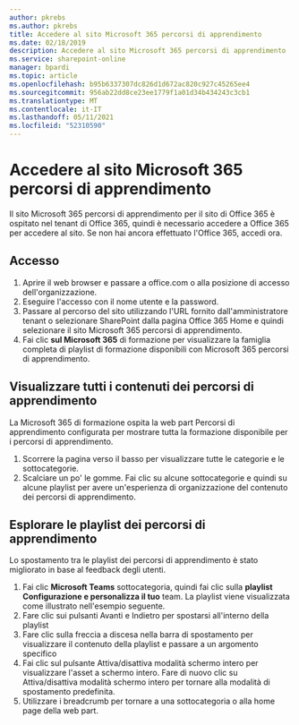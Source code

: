 ```yaml
---
author: pkrebs
ms.author: pkrebs
title: Accedere al sito Microsoft 365 percorsi di apprendimento
ms.date: 02/18/2019
description: Accedere al sito Microsoft 365 percorsi di apprendimento
ms.service: sharepoint-online
manager: bpardi
ms.topic: article
ms.openlocfilehash: b95b6337307dc826d1d672ac820c927c45265ee4
ms.sourcegitcommit: 956ab22dd8ce23ee1779f1a01d34b434243c3cb1
ms.translationtype: MT
ms.contentlocale: it-IT
ms.lasthandoff: 05/11/2021
ms.locfileid: "52310590"
---
```

# <a name="go-to-the-microsoft-365-learning-pathways-site"></a>Accedere al sito Microsoft 365 percorsi di apprendimento

Il sito Microsoft 365 percorsi di apprendimento per il sito di Office 365 è ospitato nel tenant di Office 365, quindi è necessario accedere a Office 365 per accedere al sito. Se non hai ancora effettuato l'Office 365, accedi ora. 

## <a name="sign-in"></a>Accesso  

1.  Aprire il web browser e passare a office.com o alla posizione di accesso dell'organizzazione. 
2.  Eseguire l'accesso con il nome utente e la password.
3.  Passare al percorso del sito utilizzando l'URL fornito dall'amministratore tenant o selezionare SharePoint dalla pagina Office 365 Home e quindi selezionare il sito Microsoft 365 percorsi di apprendimento. 
5. Fai clic **sul Microsoft 365** di formazione per visualizzare la famiglia completa di playlist di formazione disponibili con Microsoft 365 percorsi di apprendimento. 

## <a name="view-all-the-learning-pathways-content"></a>Visualizzare tutti i contenuti dei percorsi di apprendimento
La Microsoft 365 di formazione ospita la web part Percorsi di apprendimento configurata per mostrare tutta la formazione disponibile per i percorsi di apprendimento. 

1. Scorrere la pagina verso il basso per visualizzare tutte le categorie e le sottocategorie.
2. Scalciare un po' le gomme. Fai clic su alcune sottocategorie e quindi su alcune playlist per avere un'esperienza di organizzazione del contenuto dei percorsi di apprendimento. 

## <a name="navigate-through-learning-pathways-playlists"></a>Esplorare le playlist dei percorsi di apprendimento
Lo spostamento tra le playlist dei percorsi di apprendimento è stato migliorato in base al feedback degli utenti. 

1. Fai clic **Microsoft Teams** sottocategoria, quindi fai clic sulla **playlist Configurazione e personalizza il tuo** team. La playlist viene visualizzata come illustrato nell'esempio seguente.
2. Fare clic sui pulsanti Avanti e Indietro per spostarsi all'interno della playlist
3. Fare clic sulla freccia a discesa nella barra di spostamento per visualizzare il contenuto della playlist e passare a un argomento specifico
4. Fai clic sul pulsante Attiva/disattiva modalità schermo intero per visualizzare l'asset a schermo intero. Fare di nuovo clic su Attiva/disattiva modalità schermo intero per tornare alla modalità di spostamento predefinita.
5. Utilizzare i breadcrumb per tornare a una sottocategoria o alla home page della web part.  

